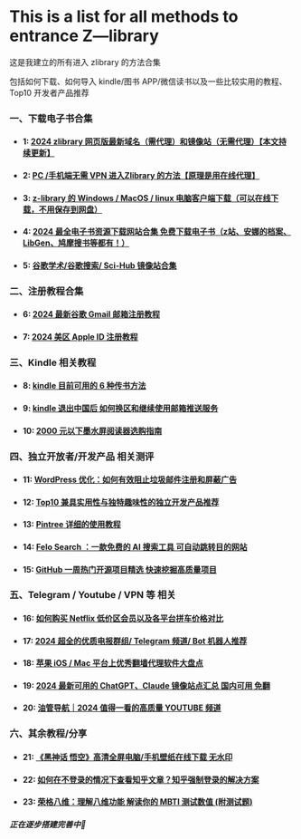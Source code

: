 # This is a list for all methods to entrance Z—library
这是我建立的所有进入 zlibrary 的方法合集

包括如何下载、如何导入 kindle/图书 APP/微信读书以及一些比较实用的教程、Top10 开发者产品推荐

### 一、下载电子书合集

- #### 1: [2024 zlibrary 网页版最新域名（需代理）和镜像站（无需代理）【本文持续更新】](https://topstip.com/the-worlds-largest-digital-library-z-library-newly-available-official-site-and-mirror/)


- #### 2: [PC /手机端无需 VPN 进入Zlibrary 的方法【原理是用在线代理】](https://topstip.com/access-zlibrary-without-proxy-software/)


- #### 3: [z-library 的 Windows / MacOS / linux 电脑客户端下载（可以在线下载，不用保存到网盘）](https://topstip.com/download-z-library-latest-pc-client/)


- #### 4: [2024 最全电子书资源下载网站合集 免费下载电子书（z站、安娜的档案、LibGen、鸠摩搜书等都有！）](https://topstip.com/e-book-resources-free-download-site/)


- #### 5: [谷歌学术/谷歌搜索/ Sci-Hub 镜像站合集](https://topstip.com/mirrior-of-google-scholar-search/)


### 二、注册教程合集

- #### 6: [ 2024 最新谷歌 Gmail 邮箱注册教程](https://topstip.com/gmail-signup-guide/)


- #### 7: [ 2024 美区 Apple ID 注册教程](https://topstip.com/2024-latest-apple-id-registration-tutorials/)


### 三、Kindle 相关教程

- #### 8: [kindle 目前可用的 6 种传书方法](https://topstip.com/kindle-import-books/)


- #### 9: [kindle 退出中国后 如何换区和继续使用邮箱推送服务](https://topstip.com/kindle-terminates-service/)


- #### 10: [2000 元以下墨水屏阅读器选购指南](https://topstip.com/e-paper-book-purchase-guide/)

### 四、独立开放者/开发产品 相关测评

- #### 11: [WordPress 优化：如何有效阻止垃圾邮件注册和屏蔽广告](https://topstip.com/wordpress-optimization-block-ads/)


- #### 12: [Top10 兼具实用性与独特趣味性的独立开发产品推荐](https://topstip.com/recommend-independently-products/)


- #### 13: [Pintree 详细的使用教程](https://topstip.com/pintree-personal-navigation-site/)


- #### 14: [Felo Search ：一款免费的 AI 搜索工具 可自动跳转目的网站](https://topstip.com/felo-ai-serach-engine/)


- #### 15: [GitHub 一周热门开源项目精选 快速挖掘高质量项目](https://topstip.com/github-open-source-project/)


### 五、Telegram / Youtube / VPN 等 相关

- #### 16: [如何购买 Netflix 低价区会员以及各平台拼车价格对比](https://topstip.com/neflix-lowest-priced-memberships/)


- #### 17: [2024 超全的优质电报群组/ Telegram 频道/ Bot 机器人推荐](https://topstip.com/telegram-channel-bot-group/)


- #### 18: [苹果 iOS / Mac 平台上优秀翻墙代理软件大盘点](https://topstip.com/ios-mac-software-for-fq/)


- #### 19: [2024 最新可用的 ChatGPT、Claude 镜像站点汇总 国内可用 免翻](https://topstip.com/chatgpt-mirror-site-summary/)


- #### 20: [油管导航｜2024 值得一看的高质量 YOUTUBE 频道](https://topstip.com/youtube-channel-recommend/)

### 六、其余教程/分享

- #### 21: [《黑神话 悟空》高清全屏电脑/手机壁纸在线下载 无水印](https://topstip.com/hshwk-hd-wallpaper/)


- #### 22: [如何在不登录的情况下查看知乎文章？知乎强制登录的解决方案](https://topstip.com/bypassing-zh-login-restrictions/)


- #### 23: [荣格八维：理解八维功能 解读你的 MBTI 测试数值 (附测试题)](https://topstip.com/jungus-eight-dimensions-mbti-personality-test/)

##### 正在逐步搭建完善中🚀
